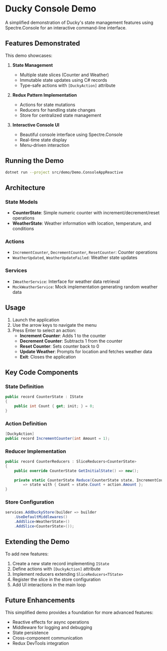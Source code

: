 # Ducky Console Demo

A simplified demonstration of Ducky's state management features using Spectre.Console for an interactive command-line interface.

## Features Demonstrated

This demo showcases:

1. **State Management**
   - Multiple state slices (Counter and Weather)
   - Immutable state updates using C# records
   - Type-safe actions with `[DuckyAction]` attribute

2. **Redux Pattern Implementation**
   - Actions for state mutations
   - Reducers for handling state changes
   - Store for centralized state management

3. **Interactive Console UI**
   - Beautiful console interface using Spectre.Console
   - Real-time state display
   - Menu-driven interaction

## Running the Demo

```bash
dotnet run --project src/demo/Demo.ConsoleAppReactive
```

## Architecture

### State Models

- **CounterState**: Simple numeric counter with increment/decrement/reset operations
- **WeatherState**: Weather information with location, temperature, and conditions

### Actions

- `IncrementCounter`, `DecrementCounter`, `ResetCounter`: Counter operations
- `WeatherUpdated`, `WeatherUpdateFailed`: Weather state updates

### Services

- `IWeatherService`: Interface for weather data retrieval
- `MockWeatherService`: Mock implementation generating random weather data

## Usage

1. Launch the application
2. Use the arrow keys to navigate the menu
3. Press Enter to select an action:
   - **Increment Counter**: Adds 1 to the counter
   - **Decrement Counter**: Subtracts 1 from the counter
   - **Reset Counter**: Sets counter back to 0
   - **Update Weather**: Prompts for location and fetches weather data
   - **Exit**: Closes the application

## Key Code Components

### State Definition
```csharp
public record CounterState : IState
{
    public int Count { get; init; } = 0;
}
```

### Action Definition
```csharp
[DuckyAction]
public record IncrementCounter(int Amount = 1);
```

### Reducer Implementation
```csharp
public record CounterReducers : SliceReducers<CounterState>
{
    public override CounterState GetInitialState() => new();
    
    private static CounterState Reduce(CounterState state, IncrementCounter action)
        => state with { Count = state.Count + action.Amount };
}
```

### Store Configuration
```csharp
services.AddDuckyStore(builder => builder
    .UseDefaultMiddlewares()
    .AddSlice<WeatherState>()
    .AddSlice<CounterState>());
```

## Extending the Demo

To add new features:

1. Create a new state record implementing `IState`
2. Define actions with `[DuckyAction]` attribute
3. Implement reducers extending `SliceReducers<TState>`
4. Register the slice in the store configuration
5. Add UI interactions in the main loop

## Future Enhancements

This simplified demo provides a foundation for more advanced features:

- Reactive effects for async operations
- Middleware for logging and debugging
- State persistence
- Cross-component communication
- Redux DevTools integration